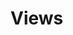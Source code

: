 # Views

<!--
::: myapp.views.ColumbiaGroupClaimPermission
    :docstring:
    :members:

::: myapp.views.MyDjangoModelPermissions
    :docstring:
    :members:

::: myapp.views.CourseViewSet
    :docstring:
    :members: search_fields
-->







